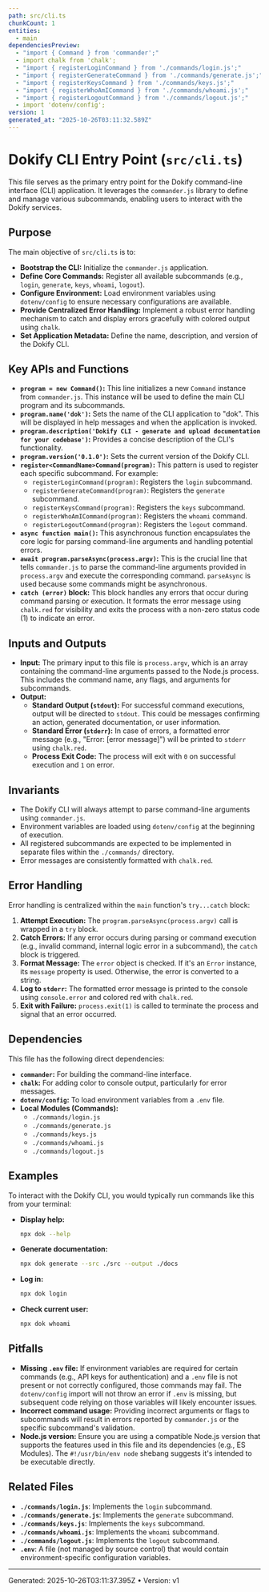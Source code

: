 ```yaml
---
path: src/cli.ts
chunkCount: 1
entities:
  - main
dependenciesPreview:
  - "import { Command } from 'commander';"
  - import chalk from 'chalk';
  - "import { registerLoginCommand } from './commands/login.js';"
  - "import { registerGenerateCommand } from './commands/generate.js';"
  - "import { registerKeysCommand } from './commands/keys.js';"
  - "import { registerWhoAmICommand } from './commands/whoami.js';"
  - "import { registerLogoutCommand } from './commands/logout.js';"
  - import 'dotenv/config';
version: 1
generated_at: "2025-10-26T03:11:32.589Z"
---
```

# Dokify CLI Entry Point (`src/cli.ts`)

This file serves as the primary entry point for the Dokify command-line interface (CLI) application. It leverages the `commander.js` library to define and manage various subcommands, enabling users to interact with the Dokify services.

## Purpose

The main objective of `src/cli.ts` is to:

*   **Bootstrap the CLI:** Initialize the `commander.js` application.
*   **Define Core Commands:** Register all available subcommands (e.g., `login`, `generate`, `keys`, `whoami`, `logout`).
*   **Configure Environment:** Load environment variables using `dotenv/config` to ensure necessary configurations are available.
*   **Provide Centralized Error Handling:** Implement a robust error handling mechanism to catch and display errors gracefully with colored output using `chalk`.
*   **Set Application Metadata:** Define the name, description, and version of the Dokify CLI.

## Key APIs and Functions

*   **`program = new Command()`:** This line initializes a new `Command` instance from `commander.js`. This instance will be used to define the main CLI program and its subcommands.
*   **`program.name('dok')`:** Sets the name of the CLI application to "dok". This will be displayed in help messages and when the application is invoked.
*   **`program.description('Dokify CLI - generate and upload documentation for your codebase')`:** Provides a concise description of the CLI's functionality.
*   **`program.version('0.1.0')`:** Sets the current version of the Dokify CLI.
*   **`register<CommandName>Command(program)`:** This pattern is used to register each specific subcommand. For example:
    *   `registerLoginCommand(program)`: Registers the `login` subcommand.
    *   `registerGenerateCommand(program)`: Registers the `generate` subcommand.
    *   `registerKeysCommand(program)`: Registers the `keys` subcommand.
    *   `registerWhoAmICommand(program)`: Registers the `whoami` command.
    *   `registerLogoutCommand(program)`: Registers the `logout` command.
*   **`async function main()`:** This asynchronous function encapsulates the core logic for parsing command-line arguments and handling potential errors.
*   **`await program.parseAsync(process.argv)`:** This is the crucial line that tells `commander.js` to parse the command-line arguments provided in `process.argv` and execute the corresponding command. `parseAsync` is used because some commands might be asynchronous.
*   **`catch (error)` block:** This block handles any errors that occur during command parsing or execution. It formats the error message using `chalk.red` for visibility and exits the process with a non-zero status code (1) to indicate an error.

## Inputs and Outputs

*   **Input:** The primary input to this file is `process.argv`, which is an array containing the command-line arguments passed to the Node.js process. This includes the command name, any flags, and arguments for subcommands.
*   **Output:**
    *   **Standard Output (`stdout`):** For successful command executions, output will be directed to `stdout`. This could be messages confirming an action, generated documentation, or user information.
    *   **Standard Error (`stderr`):** In case of errors, a formatted error message (e.g., "Error: [error message]") will be printed to `stderr` using `chalk.red`.
    *   **Process Exit Code:** The process will exit with `0` on successful execution and `1` on error.

## Invariants

*   The Dokify CLI will always attempt to parse command-line arguments using `commander.js`.
*   Environment variables are loaded using `dotenv/config` at the beginning of execution.
*   All registered subcommands are expected to be implemented in separate files within the `./commands/` directory.
*   Error messages are consistently formatted with `chalk.red`.

## Error Handling

Error handling is centralized within the `main` function's `try...catch` block:

1.  **Attempt Execution:** The `program.parseAsync(process.argv)` call is wrapped in a `try` block.
2.  **Catch Errors:** If any error occurs during parsing or command execution (e.g., invalid command, internal logic error in a subcommand), the `catch` block is triggered.
3.  **Format Message:** The `error` object is checked. If it's an `Error` instance, its `message` property is used. Otherwise, the error is converted to a string.
4.  **Log to `stderr`:** The formatted error message is printed to the console using `console.error` and colored red with `chalk.red`.
5.  **Exit with Failure:** `process.exit(1)` is called to terminate the process and signal that an error occurred.

## Dependencies

This file has the following direct dependencies:

*   **`commander`:** For building the command-line interface.
*   **`chalk`:** For adding color to console output, particularly for error messages.
*   **`dotenv/config`:** To load environment variables from a `.env` file.
*   **Local Modules (Commands):**
    *   `./commands/login.js`
    *   `./commands/generate.js`
    *   `./commands/keys.js`
    *   `./commands/whoami.js`
    *   `./commands/logout.js`

## Examples

To interact with the Dokify CLI, you would typically run commands like this from your terminal:

*   **Display help:**
    ```bash
    npx dok --help
    ```
*   **Generate documentation:**
    ```bash
    npx dok generate --src ./src --output ./docs
    ```
*   **Log in:**
    ```bash
    npx dok login
    ```
*   **Check current user:**
    ```bash
    npx dok whoami
    ```

## Pitfalls

*   **Missing `.env` file:** If environment variables are required for certain commands (e.g., API keys for authentication) and a `.env` file is not present or not correctly configured, those commands may fail. The `dotenv/config` import will not throw an error if `.env` is missing, but subsequent code relying on those variables will likely encounter issues.
*   **Incorrect command usage:** Providing incorrect arguments or flags to subcommands will result in errors reported by `commander.js` or the specific subcommand's validation.
*   **Node.js version:** Ensure you are using a compatible Node.js version that supports the features used in this file and its dependencies (e.g., ES Modules). The `#!/usr/bin/env node` shebang suggests it's intended to be executable directly.

## Related Files

*   **`./commands/login.js`**: Implements the `login` subcommand.
*   **`./commands/generate.js`**: Implements the `generate` subcommand.
*   **`./commands/keys.js`**: Implements the `keys` subcommand.
*   **`./commands/whoami.js`**: Implements the `whoami` subcommand.
*   **`./commands/logout.js`**: Implements the `logout` subcommand.
*   **`.env`**: A file (not managed by source control) that would contain environment-specific configuration variables.

---
Generated: 2025-10-26T03:11:37.395Z  •  Version: v1
